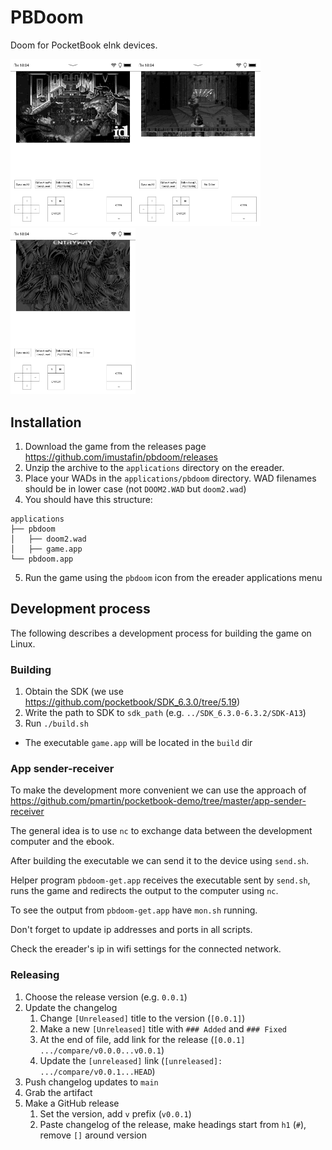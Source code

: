 # PBDoom
Doom for PocketBook eInk devices.

<img src="docs/a.png" width=200 /><img src="docs/b.png" width=200 /><img src="docs/c.png" width=200 />

## Installation
1. Download the game from the releases page https://github.com/imustafin/pbdoom/releases
2. Unzip the archive to the `applications` directory on the ereader.
3. Place your WADs in the `applications/pbdoom` directory. WAD filenames should
   be in lower case (not `DOOM2.WAD` but `doom2.wad`)
4. You should have this structure:
  ```
  applications
  ├── pbdoom
  │   ├── doom2.wad
  │   ├── game.app
  └── pbdoom.app
  ```
5. Run the game using the `pbdoom` icon from the ereader applications menu

## Development process
The following describes a development process for building the game on Linux.

### Building
1. Obtain the SDK (we use https://github.com/pocketbook/SDK_6.3.0/tree/5.19)
2. Write the path to SDK to `sdk_path` (e.g. `../SDK_6.3.0-6.3.2/SDK-A13`)
3. Run `./build.sh`
  * The executable `game.app` will be located in the `build` dir

### App sender-receiver
To make the development more convenient we can use the approach of
https://github.com/pmartin/pocketbook-demo/tree/master/app-sender-receiver

The general idea is to use `nc` to exchange data between the development computer
and the ebook.

After building the executable we can send it to the device using `send.sh`.

Helper program `pbdoom-get.app` receives the executable sent by `send.sh`,
runs the game and redirects the output to the computer using `nc`.

To see the output from `pbdoom-get.app` have `mon.sh` running.

Don't forget to update ip addresses and ports in all scripts.

Check the ereader's ip in wifi settings for the connected network.

### Releasing
1. Choose the release version (e.g. `0.0.1`)
2. Update the changelog
    1. Change `[Unreleased]` title to the version (`[0.0.1]`)
    2. Make a new `[Unreleased]` title with `### Added` and `### Fixed`
    3. At the end of file, add link for the release (`[0.0.1] .../compare/v0.0.0...v0.0.1`)
    4. Update the `[unreleased]` link (`[unreleased]: .../compare/v0.0.1...HEAD`)
3. Push changelog updates to `main`
4. Grab the artifact
5. Make a GitHub release
    1. Set the version, add `v` prefix (`v0.0.1`)
    2. Paste changelog of the release, make headings start from `h1` (`#`),
       remove `[]` around version
